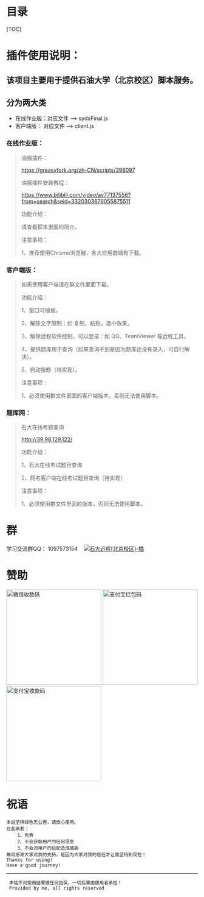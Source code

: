 # 目录

[TOC]



# 插件使用说明：

## 该项目主要用于提供石油大学（北京校区）脚本服务。



## 分为两大类

-  在线作业版：对应文件 --> sydxFinal.js
-  客户端版：    对应文件 --> client.js



### 在线作业版：

> 油猴插件：
>
> https://greasyfork.org/zh-CN/scripts/398097
>
> 油猴插件安装教程：
>
> https://www.bilibili.com/video/av77137556?from=search&seid=3320303679055875511
>
> 功能介绍：
>
> 	请查看脚本里面的简介。
>
> 注意事项：
>
> 	1、推荐使用Chrome浏览器，各大应用商城有下载。



### 客户端版：

> 如需使用客户端请在群文件里面下载。
>
> 功能介绍：
>
> 	1、窗口可缩放。
> 	
> 	2、解除文字限制：如 复制，粘贴，选中效果。
> 	
> 	3、解除远程软件控制，可以登录：如 QQ、TeamViewer 等远程工具。
> 	
> 	4、提供题库用于查询（如果查询不到是因为题库还没有录入，可自行解决）。
> 	
> 	5、自动搜题（待实现）。
>
> 注意事项：
>
> 	1、必须使用群文件里面的客户端版本，否则无法使用脚本。



### 题库网：

> 石大在线考题查询
>
> http://39.98.129.122/
>
> 功能介绍：
>
> 	1、石大在线考试题目查询
> 	
> 	2、网考客户端在线考试题目查询（待实现）
>
> 注意事项：
>
> 	1、必须使用群文件里面的版本，否则无法使用脚本。



# 群

<p>
    学习交流群QQ：
    <span style="user-select:all;">1097573154</span>
    &nbsp;&nbsp;
    <span >
        <a target="_blank" draggable="false" href="//shang.qq.com/wpa/qunwpa?idkey=cc57d6d510e9185aa4643444290f7e7b0d6d36143a8c63e416b09f92c2df8698">        
            <img border="0" draggable="false" src="http://pub.idqqimg.com/wpa/images/group.png" alt="石大远程[北京校区]-插" title="石大远程[北京校区]-插">
    </a>
</span> 
</p>





# 赞助

<img src="https://ilh-github.github.io/sydx/wx.d11c43d.png" alt="微信收款码"  width="250px">

<img src="https://ilh-github.github.io/sydx/zfbhb.c9260fb.jpg" alt="支付宝红包码"  width="250px" >

<img src="https://ilh-github.github.io/sydx/zfb.26b5c28.jpg" alt="支付宝收款码"  width="250px" >



# 祝语

```
本站坚持绿色无公害，请放心使用。
在此承若：
    1、免费
    2、不会获取用户的任何信息
    3、不会对用户的设配造成威胁
最后感谢大家对我的支持，是因为大家对我的信任才让我坚持到现在！
Thanks for using!
Have a good journey!
```

------



```
 本站不对使用结果做任何担保，一切后果由使用者承担！
 Provided by me, all rights reserved
```
